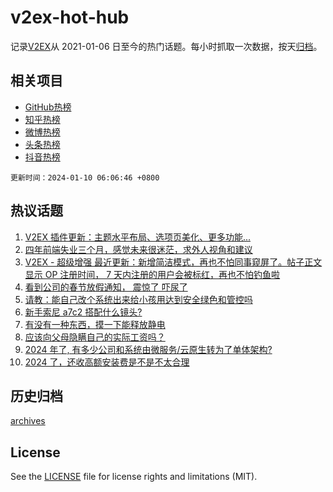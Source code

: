 # v2ex-hot-hub

 记录[V2EX](https://www.v2ex.com/)从 2021-01-06 日至今的热门话题。每小时抓取一次数据，按天[归档](archives)。
 
 ## 相关项目

- [GitHub热榜](https://github.com/lonnyzhang423/github-hot-hub)
- [知乎热榜](https://github.com/lonnyzhang423/zhihu-hot-hub)
- [微博热榜](https://github.com/lonnyzhang423/weibo-hot-hub)
- [头条热榜](https://github.com/lonnyzhang423/toutiao-hot-hub)
- [抖音热榜](https://github.com/lonnyzhang423/douyin-hot-hub)


 `更新时间：2024-01-10 06:06:46 +0800`

## 热议话题

1. [V2EX 插件更新：主题水平布局、选项页美化、更多功能...](https://www.v2ex.com/t/1007017)
1. [四年前端失业三个月，感觉未来很迷茫，求外人视角和建议](https://www.v2ex.com/t/1007010)
1. [V2EX - 超级增强 最近更新：新增简洁模式，再也不怕同事窥屏了。帖子正文显示 OP 注册时间， 7 天内注册的用户会被标红，再也不怕钓鱼啦](https://www.v2ex.com/t/1007051)
1. [看到公司的春节放假通知， 震惊了 吓尿了](https://www.v2ex.com/t/1007140)
1. [请教：能自己改个系统出来给小孩用达到安全绿色和管控吗](https://www.v2ex.com/t/1007116)
1. [新手索尼 a7c2 搭配什么镜头?](https://www.v2ex.com/t/1007058)
1. [有没有一种东西，摸一下能释放静电](https://www.v2ex.com/t/1007238)
1. [应该向父母隐瞒自己的实际工资吗？](https://www.v2ex.com/t/1007115)
1. [2024 年了, 有多少公司和系统由微服务/云原生转为了单体架构?](https://www.v2ex.com/t/1007047)
1. [2024 了，还收高额安装费是不是不太合理](https://www.v2ex.com/t/1007095)

## 历史归档

[archives](archives)

## License

See the [LICENSE](LICENSE) file for license rights and limitations (MIT).
